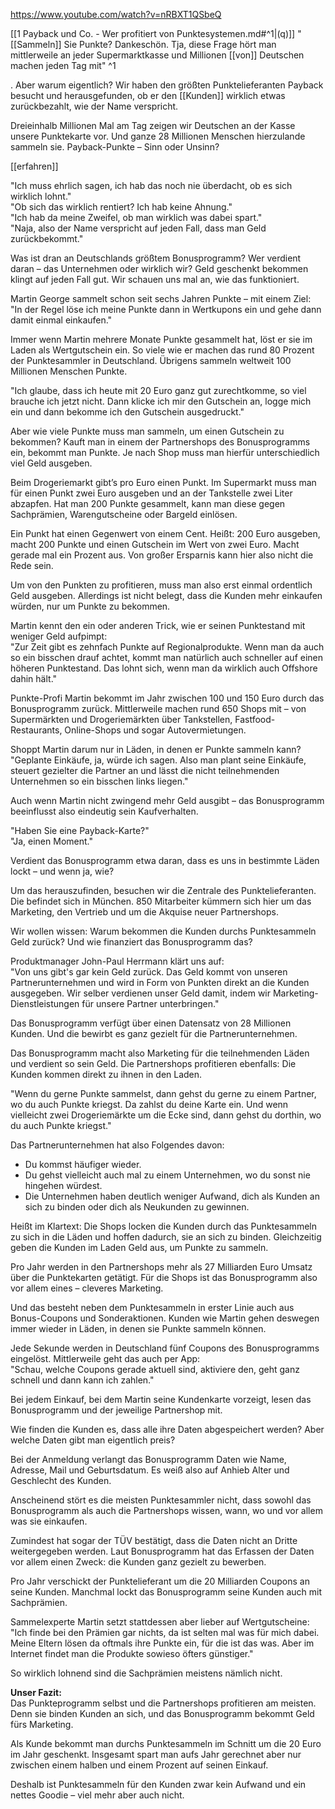 https://www.youtube.com/watch?v=nRBXT1QSbeQ



[[1 Payback und Co. - Wer profitiert von Punktesystemen.md#^1|(q)]] "[[Sammeln]] Sie Punkte? Dankeschön. Tja, diese Frage hört man mittlerweile an jeder Supermarktkasse und Millionen [[von]] Deutschen machen jeden Tag mit" ^1

. Aber warum eigentlich? Wir haben den größten Punktelieferanten Payback besucht und herausgefunden, ob er den [[Kunden]] wirklich etwas zurückbezahlt, wie der Name verspricht. 

Dreieinhalb Millionen Mal am Tag zeigen wir Deutschen an der Kasse unsere Punktekarte vor. Und ganze 28 Millionen Menschen hierzulande sammeln sie. Payback-Punkte – Sinn oder Unsinn? 

[[erfahren]]

"Ich muss ehrlich sagen, ich hab das noch nie überdacht, ob es sich wirklich lohnt."  
"Ob sich das wirklich rentiert? Ich hab keine Ahnung."  
"Ich hab da meine Zweifel, ob man wirklich was dabei spart."  
"Naja, also der Name verspricht auf jeden Fall, dass man Geld zurückbekommt."  

Was ist dran an Deutschlands größtem Bonusprogramm? Wer verdient daran – das Unternehmen oder wirklich wir? Geld geschenkt bekommen klingt auf jeden Fall gut. Wir schauen uns mal an, wie das funktioniert. 

Martin George sammelt schon seit sechs Jahren Punkte – mit einem Ziel:  
"In der Regel löse ich meine Punkte dann in Wertkupons ein und gehe dann damit einmal einkaufen."  

Immer wenn Martin mehrere Monate Punkte gesammelt hat, löst er sie im Laden als Wertgutschein ein. So viele wie er machen das rund 80 Prozent der Punktesammler in Deutschland. Übrigens sammeln weltweit 100 Millionen Menschen Punkte.  

"Ich glaube, dass ich heute mit 20 Euro ganz gut zurechtkomme, so viel brauche ich jetzt nicht. Dann klicke ich mir den Gutschein an, logge mich ein und dann bekomme ich den Gutschein ausgedruckt."  

Aber wie viele Punkte muss man sammeln, um einen Gutschein zu bekommen? Kauft man in einem der Partnershops des Bonusprogramms ein, bekommt man Punkte. Je nach Shop muss man hierfür unterschiedlich viel Geld ausgeben.  

Beim Drogeriemarkt gibt’s pro Euro einen Punkt. Im Supermarkt muss man für einen Punkt zwei Euro ausgeben und an der Tankstelle zwei Liter abzapfen. Hat man 200 Punkte gesammelt, kann man diese gegen Sachprämien, Warengutscheine oder Bargeld einlösen.  

Ein Punkt hat einen Gegenwert von einem Cent. Heißt: 200 Euro ausgeben, macht 200 Punkte und einen Gutschein im Wert von zwei Euro. Macht gerade mal ein Prozent aus. Von großer Ersparnis kann hier also nicht die Rede sein.  

Um von den Punkten zu profitieren, muss man also erst einmal ordentlich Geld ausgeben. Allerdings ist nicht belegt, dass die Kunden mehr einkaufen würden, nur um Punkte zu bekommen.  

Martin kennt den ein oder anderen Trick, wie er seinen Punktestand mit weniger Geld aufpimpt:  
"Zur Zeit gibt es zehnfach Punkte auf Regionalprodukte. Wenn man da auch so ein bisschen drauf achtet, kommt man natürlich auch schneller auf einen höheren Punktestand. Das lohnt sich, wenn man da wirklich auch Offshore dahin hält."  

Punkte-Profi Martin bekommt im Jahr zwischen 100 und 150 Euro durch das Bonusprogramm zurück. Mittlerweile machen rund 650 Shops mit – von Supermärkten und Drogeriemärkten über Tankstellen, Fastfood-Restaurants, Online-Shops und sogar Autovermietungen.  

Shoppt Martin darum nur in Läden, in denen er Punkte sammeln kann?  
"Geplante Einkäufe, ja, würde ich sagen. Also man plant seine Einkäufe, steuert gezielter die Partner an und lässt die nicht teilnehmenden Unternehmen so ein bisschen links liegen."  

Auch wenn Martin nicht zwingend mehr Geld ausgibt – das Bonusprogramm beeinflusst also eindeutig sein Kaufverhalten.  

"Haben Sie eine Payback-Karte?"  
"Ja, einen Moment."  

Verdient das Bonusprogramm etwa daran, dass es uns in bestimmte Läden lockt – und wenn ja, wie?  

Um das herauszufinden, besuchen wir die Zentrale des Punktelieferanten. Die befindet sich in München. 850 Mitarbeiter kümmern sich hier um das Marketing, den Vertrieb und um die Akquise neuer Partnershops.  

Wir wollen wissen: Warum bekommen die Kunden durchs Punktesammeln Geld zurück? Und wie finanziert das Bonusprogramm das?  

Produktmanager John-Paul Herrmann klärt uns auf:  
"Von uns gibt's gar kein Geld zurück. Das Geld kommt von unseren Partnerunternehmen und wird in Form von Punkten direkt an die Kunden ausgegeben. Wir selber verdienen unser Geld damit, indem wir Marketing-Dienstleistungen für unsere Partner unterbringen."  

Das Bonusprogramm verfügt über einen Datensatz von 28 Millionen Kunden. Und die bewirbt es ganz gezielt für die Partnerunternehmen.  

Das Bonusprogramm macht also Marketing für die teilnehmenden Läden und verdient so sein Geld. Die Partnershops profitieren ebenfalls: Die Kunden kommen direkt zu ihnen in den Laden.  

"Wenn du gerne Punkte sammelst, dann gehst du gerne zu einem Partner, wo du auch Punkte kriegst. Da zahlst du deine Karte ein. Und wenn vielleicht zwei Drogeriemärkte um die Ecke sind, dann gehst du dorthin, wo du auch Punkte kriegst."  

Das Partnerunternehmen hat also Folgendes davon:  
- Du kommst häufiger wieder.  
- Du gehst vielleicht auch mal zu einem Unternehmen, wo du sonst nie hingehen würdest.  
- Die Unternehmen haben deutlich weniger Aufwand, dich als Kunden an sich zu binden oder dich als Neukunden zu gewinnen.  

Heißt im Klartext: Die Shops locken die Kunden durch das Punktesammeln zu sich in die Läden und hoffen dadurch, sie an sich zu binden. Gleichzeitig geben die Kunden im Laden Geld aus, um Punkte zu sammeln.  

Pro Jahr werden in den Partnershops mehr als 27 Milliarden Euro Umsatz über die Punktekarten getätigt. Für die Shops ist das Bonusprogramm also vor allem eines – cleveres Marketing.  

Und das besteht neben dem Punktesammeln in erster Linie auch aus Bonus-Coupons und Sonderaktionen. Kunden wie Martin gehen deswegen immer wieder in Läden, in denen sie Punkte sammeln können.  

Jede Sekunde werden in Deutschland fünf Coupons des Bonusprogramms eingelöst. Mittlerweile geht das auch per App:  
"Schau, welche Coupons gerade aktuell sind, aktiviere den, geht ganz schnell und dann kann ich zahlen."  

Bei jedem Einkauf, bei dem Martin seine Kundenkarte vorzeigt, lesen das Bonusprogramm und der jeweilige Partnershop mit.  

Wie finden die Kunden es, dass alle ihre Daten abgespeichert werden? Aber welche Daten gibt man eigentlich preis?  

Bei der Anmeldung verlangt das Bonusprogramm Daten wie Name, Adresse, Mail und Geburtsdatum. Es weiß also auf Anhieb Alter und Geschlecht des Kunden.  

Anscheinend stört es die meisten Punktesammler nicht, dass sowohl das Bonusprogramm als auch die Partnershops wissen, wann, wo und vor allem was sie einkaufen.  

Zumindest hat sogar der TÜV bestätigt, dass die Daten nicht an Dritte weitergegeben werden. Laut Bonusprogramm hat das Erfassen der Daten vor allem einen Zweck: die Kunden ganz gezielt zu bewerben.  

Pro Jahr verschickt der Punktelieferant um die 20 Milliarden Coupons an seine Kunden. Manchmal lockt das Bonusprogramm seine Kunden auch mit Sachprämien.  

Sammelexperte Martin setzt stattdessen aber lieber auf Wertgutscheine:  
"Ich finde bei den Prämien gar nichts, da ist selten mal was für mich dabei. Meine Eltern lösen da oftmals ihre Punkte ein, für die ist das was. Aber im Internet findet man die Produkte sowieso öfters günstiger."  

So wirklich lohnend sind die Sachprämien meistens nämlich nicht.  

**Unser Fazit:**  
Das Punkteprogramm selbst und die Partnershops profitieren am meisten. Denn sie binden Kunden an sich, und das Bonusprogramm bekommt Geld fürs Marketing.  

Als Kunde bekommt man durchs Punktesammeln im Schnitt um die 20 Euro im Jahr geschenkt. Insgesamt spart man aufs Jahr gerechnet aber nur zwischen einem halben und einem Prozent auf seinen Einkauf.  

Deshalb ist Punktesammeln für den Kunden zwar kein Aufwand und ein nettes Goodie – viel mehr aber auch nicht.